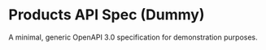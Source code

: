 # Products API Spec (Dummy)

A minimal, generic OpenAPI 3.0 specification for demonstration purposes.

